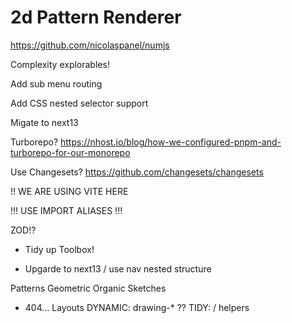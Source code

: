 # 2d Pattern Renderer

https://github.com/nicolaspanel/numjs

Complexity explorables!

Add sub menu routing

Add CSS nested selector support

Migate to next13

Turborepo?
https://nhost.io/blog/how-we-configured-pnpm-and-turborepo-for-our-monorepo

Use Changesets?
https://github.com/changesets/changesets

!! WE ARE USING VITE HERE

!!! USE IMPORT ALIASES !!!

ZOD!?

- Tidy up Toolbox!

- Upgarde to next13 / use nav nested structure

Patterns
Geometric
Organic
Sketches

- 404...
  Layouts
  DYNAMIC: drawing-\* ??
  TIDY: / helpers
